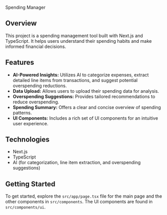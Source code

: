  Spending Manager

## Overview

This project is a spending management tool built with Next.js and TypeScript. It helps users understand their spending habits and make informed financial decisions.

## Features

*   **AI-Powered Insights:** Utilizes AI to categorize expenses, extract detailed line items from transactions, and suggest potential overspending reductions.
*   **Data Upload:** Allows users to upload their spending data for analysis.
*   **Overspending Suggestions:** Provides tailored recommendations to reduce overspending.
*   **Spending Summary:** Offers a clear and concise overview of spending patterns.
*   **UI Components:** Includes a rich set of UI components for an intuitive user experience.

## Technologies

*   Next.js
*   TypeScript
*   AI (for categorization, line item extraction, and overspending suggestions)

## Getting Started

To get started, explore the `src/app/page.tsx` file for the main page and the other components in `src/components`. The UI components are found in `src/components/ui`.
